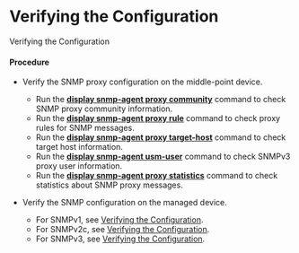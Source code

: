 Verifying the Configuration
===========================

Verifying the Configuration

#### Procedure

* Verify the SNMP proxy configuration on the middle-point device.
  
  
  + Run the [**display snmp-agent proxy community**](cmdqueryname=display+snmp-agent+proxy+community) command to check SNMP proxy community information.
  + Run the [**display snmp-agent proxy rule**](cmdqueryname=display+snmp-agent+proxy+rule) command to check proxy rules for SNMP messages.
  + Run the [**display snmp-agent proxy target-host**](cmdqueryname=display+snmp-agent+proxy+target-host) command to check target host information.
  + Run the [**display snmp-agent usm-user**](cmdqueryname=display+snmp-agent+usm-user) command to check SNMPv3 proxy user information.
  + Run the [**display snmp-agent proxy statistics**](cmdqueryname=display+snmp-agent+proxy+statistics) command to check statistics about SNMP proxy messages.
* Verify the SNMP configuration on the managed device.
  
  
  + For SNMPv1, see [Verifying the Configuration](vrp_snmp_cfg_0023.html).
  + For SNMPv2c, see [Verifying the Configuration](vrp_snmp_cfg_0030.html).
  + For SNMPv3, see [Verifying the Configuration](vrp_snmp_cfg_0037.html).